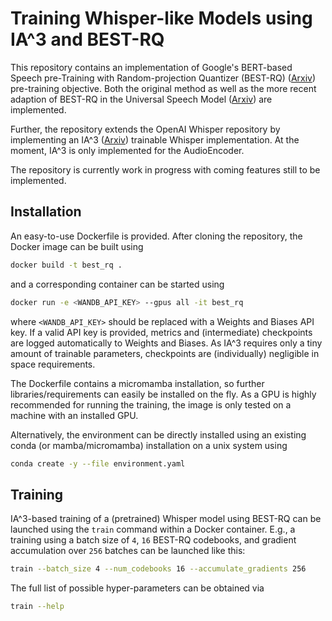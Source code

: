 # Training Whisper-like Models using IA^3 and BEST-RQ

This repository contains an implementation of Google's BERT-based Speech pre-Training
with Random-projection Quantizer (BEST-RQ) ([Arxiv](https://arxiv.org/abs/2202.01855)) pre-training objective. Both the
original method as well as the more recent adaption of BEST-RQ in the Universal Speech Model
([Arxiv](https://arxiv.org/abs/2303.01037)) are implemented.

Further, the repository extends the OpenAI Whisper repository by implementing an IA^3
([Arxiv](https://arxiv.org/abs/2205.05638)) trainable Whisper implementation. At the moment, IA^3 is only implemented
for the AudioEncoder.

The repository is currently work in progress with coming features still to be implemented.

## Installation

An easy-to-use Dockerfile is provided. After cloning the repository, the Docker image can be built using
```bash
docker build -t best_rq .
```
and a corresponding container can be started using
```bash
docker run -e <WANDB_API_KEY> --gpus all -it best_rq
```
where `<WANDB_API_KEY>` should be replaced with a Weights and Biases API key. If a valid API key is provided, metrics
and (intermediate) checkpoints are logged automatically to Weights and Biases. As IA^3 requires only a tiny amount of
trainable parameters, checkpoints are (individually) negligible in space requirements.

The Dockerfile contains a micromamba installation, so further libraries/requirements can easily be installed on the fly.
As a GPU is highly recommended for running the training, the image is only tested on a machine with an installed GPU.

Alternatively, the environment can be directly installed using an existing conda (or mamba/micromamba) installation on
a unix system using
```bash
conda create -y --file environment.yaml
```

## Training

IA^3-based training of a (pretrained) Whisper model using BEST-RQ can be launched using the `train` command within a
Docker container. E.g., a training using a batch size of `4`, `16` BEST-RQ codebooks, and gradient accumulation over
`256` batches can be launched like this:
```bash
train --batch_size 4 --num_codebooks 16 --accumulate_gradients 256
```

The full list of possible hyper-parameters can be obtained via
```bash
train --help
```
